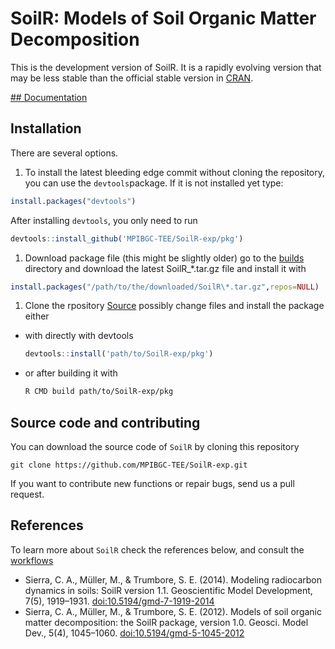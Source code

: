 # SoilR: Models of Soil Organic Matter Decomposition
This is the development version of SoilR. It is a rapidly evolving version that may be less
stable than the official stable version in [CRAN](https://cran.r-project.org/web/packages/SoilR/index.html).

[## Documentation](https://mpibgc-tee.github.io/SoilR-exp/)

## Installation
There are several options.
1. To install the latest bleeding edge commit without cloning the repository, 
you can use the `devtools`package.
If it is not installed yet type:

```r
install.packages("devtools")
```

After installing `devtools`, you only need to run

```r
devtools::install_github('MPIBGC-TEE/SoilR-exp/pkg')
```
1. Download package file (this might be slightly older) 
  go to the [builds](https://github.com/MPIBGC-TEE/SoilR-exp/tree/master/builds) directory
  and download the latest SoilR_\*.tar.gz file
  and install it with 
  ```r
  install.packages("/path/to/the/downloaded/SoilR\*.tar.gz",repos=NULL)
  ```
1. Clone the rpository [Source](#source)
  possibly change files and install the package 
  either 
  * with directly with devtools
    ```r
    devtools::install('path/to/SoilR-exp/pkg')
    ```
  * or after building it with 
    ```sh
    R CMD build path/to/SoilR-exp/pkg
    ```

## Source code and contributing
<a name='source'></a>
You can download the source code of `SoilR` by cloning this repository

```
git clone https://github.com/MPIBGC-TEE/SoilR-exp.git
```

If you want to contribute new functions or repair bugs, send us a pull request.

## References
To learn more about `SoilR` check the references below, and consult the
[workflows](http://www.bgc-jena.mpg.de/TEE/software/soilr/)
* Sierra, C. A., Müller, M., & Trumbore, S. E. (2014). Modeling radiocarbon dynamics in soils: SoilR version 1.1. Geoscientific Model Development, 7(5), 1919–1931. [doi:10.5194/gmd-7-1919-2014](https://www.geosci-model-dev.net/7/1919/2014/)
* Sierra, C. A., Müller, M., & Trumbore, S. E. (2012). Models of soil organic matter decomposition: the SoilR package, version 1.0. Geosci. Model Dev., 5(4), 1045–1060. [doi:10.5194/gmd-5-1045-2012](https://www.geosci-model-dev.net/5/1045/2012/)
